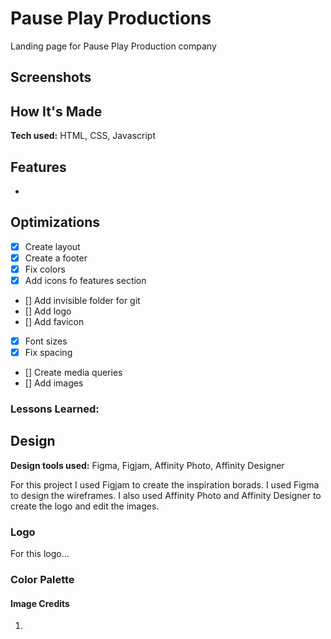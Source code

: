 # Pause Play Productions

Landing page for Pause Play Production company

## Screenshots

## How It's Made

**Tech used:** HTML, CSS, Javascript

## Features

-

## Optimizations

- [x] Create layout
- [x] Create a footer
- [x] Fix colors
- [x] Add icons fo features section
- [] Add invisible folder for git
- [] Add logo
- [] Add favicon
- [x] Font sizes
- [x] Fix spacing
- [] Create media queries
- [] Add images

### Lessons Learned:

## Design

**Design tools used:** Figma, Figjam, Affinity Photo, Affinity Designer

For this project I used Figjam to create the inspiration borads. I used Figma to design the wireframes. I also used Affinity Photo and Affinity Designer to create the logo and edit the images.

### Logo

For this logo...

### Color Palette

#### Image Credits

1.
